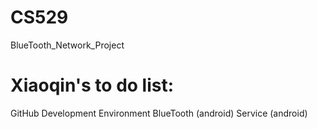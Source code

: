 # CS529
BlueTooth_Network_Project

# Xiaoqin's to do list:
GitHub 
Development Environment 
BlueTooth (android) 
Service (android) 